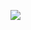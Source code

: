 [![](https://github.com/emilytin0206/emilytin0206/assets/59383605/2078761e-3a0d-4dd8-9e60-8b5e6fa9a083)](https://www.youtube.com/watch?v=dQw4w9WgXcQ)


